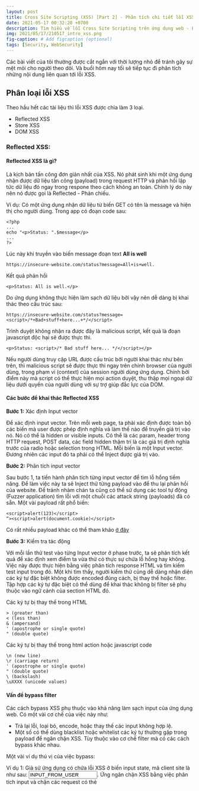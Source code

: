 ```yaml
---
layout: post
title: Cross Site Scripting (XSS) [Part 2] - Phân tích chi tiết lỗi XSS và các vấn đề liên quan,
date: 2021-05-17 00:32:20 +0700
description: Tìm hiểu về lỗi Cross Site Scripting trên ứng dụng web - P2,
img: 2021/05/17/210517_intro_xss.png
fig-caption: # Add figcaption (optional)
tags: [Security, WebSecurity]
---
```

Các bài viết của tôi thường được cắt ngắn với thời lượng nhỏ để tránh gây sự mệt mỏi cho người theo dõi. Và buổi hôm  nay tối sẽ tiếp tục đi phân tích những nội dung liên quan tới lỗi XSS.

## Phân loại lỗi XSS
Theo hầu hết các tài liệu thì lỗi XSS được chia làm 3 loại.
* Reflected XSS
* Store XSS
* DOM XSS

### Reflected XSS: 

#### Reflected XSS là gì?
Là kịch bản tấn công đơn giản nhất của XSS. Nó phát sinh khi một ứng dụng nhận được dữ liệu tấn công (payload) trong request HTTP và phản hồi lập tức dữ liệu đó ngay trong respone theo cách không an toàn. Chính lý do này nên nó được gọi là Reflected - Phản chiếu.

Ví dụ: Có một ứng dụng nhận dữ liệu từ biến GET có tên là message và hiện thị cho người dùng.
Trong app có đoạn code sau:
```
<?php
...
echo "<p>Status: ".$message</p>
...
?>
```
Lúc này khi truyền vào biến message đoạn text **All is well**
```
https://insecure-website.com/status?message=All+is+well.
```
Kết quả phản hồi
```
<p>Status: All is well.</p>
```
Do ứng dụng không thực hiện làm sạch dữ liệu bởi vậy nên dễ dàng bị khai thác theo cấu trúc sau:
```
https://insecure-website.com/status?message=<script>/*+Bad+stuff+here...+*/</script>
```
Trình duyệt không nhận ra được đây là malicious script, kết quả là đoạn javascript độc hại sẽ được thực thi.
```
<p>Status: <script>/* Bad stuff here... */</script></p>
```
Nếu người dùng truy cập URL được cấu trúc bởi người khai thác như bên trên, thì malicious script sẽ được thực thi ngay trên chính browser của người dùng, trong phạm vi (context) của session người dùng ứng dụng. Chính bởi điểm này mà script có thể thực hiện mọi action duyệt, thu thập mọi ngoại dữ liệu dưới quyền của người dùng với sự trợ giúp đắc lực của DOM.

#### Các bước để khai thác Reflected XSS

**Bước 1:** Xác định Input vector

Để xác định input vector. Trên mỗi web page, ta phải xác định được toàn bộ các biến mà user được phép định nghĩa và làm thế nào để truyền giá trị vào nó. Nó có thể là hidden or visible inputs. Có thể là các param, header trong HTTP request, POST data, các field hidden thậm trí là các giá trị định nghĩa trước của radio hoặc selection trong HTML. Mỗi biến là một Input vector. Đương nhiên các input đó ta phải có thể Inject được giá trị vào.

**Bước 2:** Phân tích input vector

Sau bước 1, ta tiến hành phân tích từng input vector để tìm lỗ hổng tiềm năng. Để làm việc này ta sẽ Inject thử từng payload vào để thu lại phản hồi của website. Để tránh nhàm chán ta cũng có thể sử dụng các tool tự động (Fuzzer application) tìm lỗi với một chuỗi các attack string (payloads) đã có sẵn. Một vài payload rất phổ biến:

```
<script>alert(123)</script>
“><script>alert(document.cookie)</script>
```
Có rất nhiều payload khác có thể tham khảo [ở đây](https://owasp.org/www-community/xss-filter-evasion-cheatsheet)

**Bước 3:** Kiểm tra tác động

Với mỗi lần thử test vào từng Input vector ở phase trước, ta sẽ phân tích kết quả để xác định xem điểm ta vừa thử có thực sự chứa lỗ hổng hay không. Việc này được thực hiện bằng việc phân tích response HTML và tìm kiếm test input trong đó. Một khi tìm thấy, người kiểm thử cũng dễ dàng nhận diện các ký tự đặc biệt không được encoded đúng cách, bị thay thế hoặc filter. Tập hợp các ký tự đặc biệt có thể dùng để khai thác không bị filter sẽ phụ thuộc vào ngữ cảnh của section HTML đó.

Các ký tự bị thay thế trong HTML 
```
> (greater than)
< (less than)
& (ampersand)
' (apostrophe or single quote)
" (double quote)
```
Các ký tự bị thay thế trong html action hoặc javascript code
```
\n (new line)
\r (carriage return)
' (apostrophe or single quote)
" (double quote)
\ (backslash)
\uXXXX (unicode values)
```


#### Vấn đề bypass filter

Các cách bypass XSS phụ thuộc vào khả năng làm sạch input của ứng dụng web. Có một vài cơ chế của việc này như:
* Trả lại lỗi, loại bỏ, encode, hoặc thay thế các input không hợp lệ. 
* Một số có thể dùng blacklist hoặc whitelist các ký tự thường gặp trong payload để ngăn chặn XSS.
Tùy thuộc vào cơ chế filter mà có các cách bypass khác nhau.

Một vài ví dụ thú vị của việc bypass:

Ví dụ 1: Giả sử ứng dụng có chứa lỗi XSS ở biến input state, mã client site là như sau:
**<input type="text" name="state" value="INPUT_FROM_USER">**. Ứng ngăn chặn XSS bằng việc phân tích input và chặn các request có thẻ <script> trong request.
Ta có thể bypass bằng đoạn mã sau **" onfocus="alert(document.cookie)**.

Ví dụ 2: Một số kiểu encode để ofuscate bypass signature-base filter:

```
"><script >alert(document.cookie)</script >
"><ScRiPt>alert(document.cookie)</ScRiPt>         
"%3cscript%3ealert(document.cookie)%3c/script%3e  
```

Ví dụ 3: Nếu Non-Recursive filter
Có thể sử dụng payload sau:

```
<scr<script>ipt>alert(document.cookie)</script>
```


***Tham khảo***

[1] https://owasp.org/www-project-web-security-testing-guide/v41/4-Web_Application_Security_Testing/07-Input_Validation_Testing/01-Testing_for_Reflected_Cross_Site_Scripting.html

[2] https://portswigger.net/web-security/cross-site-scripting